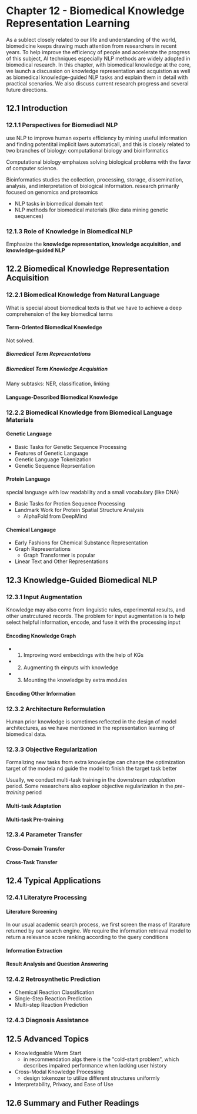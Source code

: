 # Chapter 12 - Biomedical Knowledge Representation Learning

As a sublect closely related to our life and understanding of the world, biomedicine keeps drawing much attention from researchers in recent years. To help improve the efficiency of people and accelerate the progress of this subject, AI techniques especially NLP methods are widely adopted in biomedical research. In this chapter, with biomedical knowledge at the core, we launch a discussion on knowledge representation and acquistion as well as biomedical knowledge-guided NLP tasks and explain them in detail with practical scenarios. We also discuss current research progress and several future directions.

## 12.1 Introduction

### 12.1.1 Perspectives for Biomediadl NLP

use NLP to improve human experts efficiency by mining useful information and finding potentital implicit laws automaticall, and this is closely related to two branches of biology: computational biology and bioinformatics

Computational biology emphaizes solving biological problems with the favor of computer science.

Bioinformatics studies the collection, processing, storage, dissemination, analysis, and interpretation of biological information. research primarily focused on genomics and proteomics

- NLP tasks in biomedical domain text
- NLP methods for biomedical materials (like data mining genetic sequences)

### 12.1.3 Role of Knowledge in Biomedical NLP

Emphasize the **knowledge representation, knowledge acquisition, and knowledge-guided NLP**

## 12.2 Biomedical Knowledge Representation Acquisition

### 12.2.1 Biomedical Knowledge from Natural Language

What is special about biomedical texts is that we have to achieve a deep comprehension of the key biomedical terms

#### Term-Oriented Biomedical Knowledge

Not solved.

##### Biomedical Term Representations

##### Biomedical Term Knowledge Acquisition

Many subtasks: NER, classification, linking

#### Language-Described Biomedical Knowledge

### 12.2.2 Biomedical Knowledge from Biomedical Language Materials

#### Genetic Language

- Basic Tasks for Genetic Sequence Processing
- Features of Genetic Language
- Genetic Language Tokenization
- Genetic Sequence Reprsentation

#### Protein Language

special language with low readability and a small vocabulary (like DNA)

- Basic Tasks for Protien Sequence Processing
- Landmark Work for Protein Spatial Structure Analysis
  - AlphaFold from DeepMind

#### Chemical Langauge

- Early Fashions for Chemical Substance Representation
- Graph Representations
  - Graph Transformer is popular
- Linear Text and Other Representations

## 12.3 Knowledge-Guided Biomedical NLP

### 12.3.1 Input Augmentation

Knowledge may also come from linguistic rules, experimental results, and other unstrcutured records. The problem for input augmentation is to help select helpful information, encode, and fuse it with the processing input

#### Encoding Knowledge Graph

- 1. Improving word embeddings with the help of KGs
- 2. Augmenting th einputs with knowledge
- 3. Mounting the knowledge by extra modules

#### Encoding Other Information

### 12.3.2 Architecture Reformulation

Human prior knowledge is sometimes reflected in the design of model architectures, as we have mentioned in the representation learning of biomedical data.

### 12.3.3 Objective Regularization

Formalizing new tasks from extra knowledge can change the optimization target of the modela nd guide the model to finish the target task better

Usually, we conduct multi-task training in the downstream *adaptation* period. Some researchers also exploer objective regularization in the *pre-training* period

#### Multi-task Adaptation

#### Multi-task Pre-training

### 12.3.4 Parameter Transfer

#### Cross-Domain Transfer

#### Cross-Task Transfer

## 12.4 Typical Applications

### 12.4.1 Literatyre Processing

#### Literature Screening

In our usual academic search process, we first screen the mass of litarature returned by our search engine. We require the information retrieval model to return a relevance score ranking according to the query conditions

#### Information Extraction

#### Result Analysis and Question Answering

### 12.4.2 Retrosynthetic Prediction

- Chemical Reaction Classification
- Single-Step Reaction Prediction
- Multi-step Reaction Prediction

### 12.4.3 Diagnosis Assistance

## 12.5 Advanced Topics

- Knowledgeable Warm Start
  - in recommendation algs there is the "cold-start problem", which describes impaired performance when lacking user history
- Cross-Modal Knowledge Processing
  - design tokenozer to utilize different structures uniformly
- Interpretability, Privacy, and Ease of Use

## 12.6 Summary and Futher Readings
